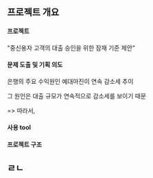 ## 프로젝트 개요

#### 프로젝트

"중신용자 고객의 대출 승인을 위한 잠재 기준 제안"



#### 문제 도출 및 기획 의도

은행의 주요 수익원인 예대마진이 연속 감소세 추이

그 원인은 대출 규모가 연속적으로 감소세를 보이기 때문

=> 따라서, 



#### 사용 tool





#### 프로젝트 구조









## ㄹㄴ

